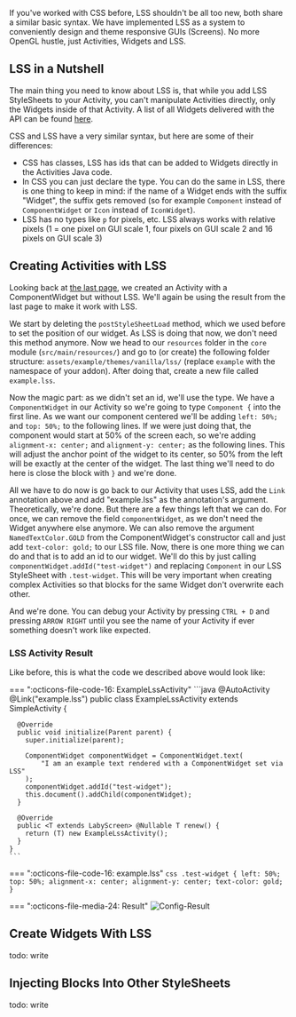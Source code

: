 If you've worked with CSS before, LSS shouldn't be all too new, both share a similar basic syntax.
We have implemented LSS as a system to conveniently design and theme responsive GUIs (Screens).
No more OpenGL hustle, just Activities, Widgets and LSS. 

## LSS in a Nutshell

The main thing you need to know about LSS is, that while you add LSS StyleSheets to your Activity, you can't manipulate Activities directly, only the Widgets inside of that Activity. 
A list of all Widgets delivered with the API can be found <a href="#FINAL-LINK-HERE">here</a>.

CSS and LSS have a very similar syntax, but here are some of their differences:

 + CSS has classes, LSS has ids that can be added to Widgets directly in the Activities Java code.
 + In CSS you can just declare the type. You can do the same in LSS, there is one thing to keep in mind: if the name of a Widget ends with the suffix "Widget", the suffix gets removed (so for example `Component` instead of `ComponentWidget` or `Icon` instead of `IconWidget`).
 + LSS has no types like `p` for pixels, etc. LSS always works with relative pixels (1 = one pixel on GUI scale 1, four pixels on GUI scale 2 and 16 pixels on GUI scale 3)


## Creating Activities with LSS

Looking back at <a href="#FINAL-LINK-HERE">the last page</a>, we created an Activity with a ComponentWidget but without LSS. 
We'll again be using the result from the last page to make it work with LSS.

We start by deleting the `postStyleSheetLoad` method, which we used before to set the position of our widget. 
As LSS is doing that now, we don't need this method anymore. 
Now we head to our `resources` folder in the `core` module (`src/main/resources/`) and go to (or create) the following folder structure: `assets/example/themes/vanilla/lss/` (replace `example` with the namespace of your addon). 
After doing that, create a new file called `example.lss`. 

Now the magic part: as we didn't set an id, we'll use the type. 
We have a `ComponentWidget` in our Activity so we're going to type `Component {` into the first line.
As we want our component centered we'll be adding `left: 50%;` and `top: 50%;` to the following lines. 
If we were just doing that, the component would start at 50% of the screen each, so we're adding `alignment-x: center;` and `alignment-y: center;` as the following lines. 
This will adjust the anchor point of the widget to its center, so 50% from the left will be exactly at the center of the widget.
The last thing we'll need to do here is close the block with `}` and we're done.

All we have to do now is go back to our Activity that uses LSS, add the `Link` annotation above and add "example.lss" as the annotation's argument.
Theoretically, we're done. But there are a few things left that we can do. 
For once, we can remove the field `componentWidget`, as we don't need the Widget anywhere else anymore.
We can also remove the argument `NamedTextColor.GOLD` from the ComponentWidget's constructor call and just add `text-color: gold;` to our LSS file.
Now, there is one more thing we can do and that is to add an id to our widget. 
We'll do this by just calling `componentWidget.addId("test-widget")` and replacing `Component` in our LSS StyleSheet with `.test-widget`. 
This will be very important when creating complex Activities so that blocks for the same Widget don't overwrite each other.

And we're done. You can debug your Activity by pressing `CTRL + D` and pressing `ARROW RIGHT` until you see the name of your Activity if ever something doesn't work like expected.

### LSS Activity Result

Like before, this is what the code we described above would look like:

=== ":octicons-file-code-16: ExampleLssActivity"
    ```java
    @AutoActivity
    @Link("example.lss")
    public class ExampleLssActivity extends SimpleActivity {
    
      @Override
      public void initialize(Parent parent) {
        super.initialize(parent);
    
        ComponentWidget componentWidget = ComponentWidget.text(
            "I am an example text rendered with a ComponentWidget set via LSS"
        );
        componentWidget.addId("test-widget");
        this.document().addChild(componentWidget);
      }
    
      @Override
      public <T extends LabyScreen> @Nullable T renew() {
        return (T) new ExampleLssActivity();
      }
    }
    ```

=== ":octicons-file-code-16: example.lss"
    ```css
    .test-widget {
      left: 50%;
      top: 50%;
      alignment-x: center;
      alignment-y: center;
      text-color: gold;
    }
    ```

=== ":octicons-file-media-24: Result"
    ![Config-Result](/assets/files/screenshots/lss-activity-example.png)
 
## Create Widgets With LSS

todo: write

## Injecting Blocks Into Other StyleSheets

todo: write